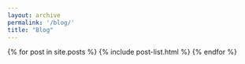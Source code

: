 ```yaml
---
layout: archive
permalink: '/blog/'
title: "Blog"
---
```


{% for post in site.posts %} {% include post-list.html %} {% endfor %}
